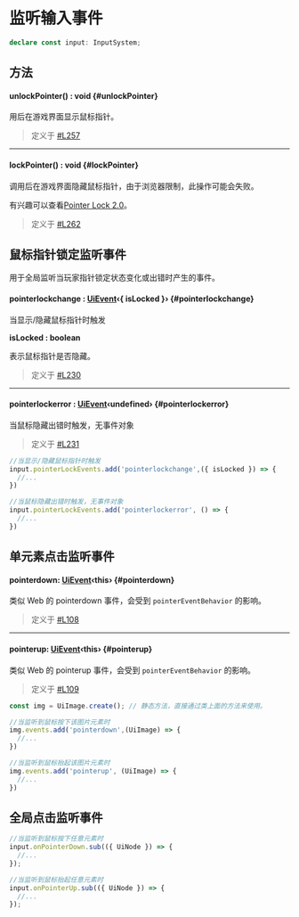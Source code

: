 <script setup>
import '/style.css'
</script>
# 监听输入事件
```typescript
declare const input: InputSystem;
```
## 方法

#### <font id="API" />unlockPointer()<font id="Type"> :  void</font> {#unlockPointer}
用后在游戏界面显示鼠标指针。

> 定义于 [#L257](https://github.com/box3lab/arena_dts/blob/main/ClientAPI.d.ts#L257)

---


#### <font id="API" />lockPointer()<font id="Type"> :  void</font> {#lockPointer}
调用后在游戏界面隐藏鼠标指针，由于浏览器限制，此操作可能会失败。

有兴趣可以查看[Pointer Lock 2.0](https://w3c.github.io/pointerlock/#dom-element-requestpointerlock)。

> 定义于 [#L262](https://github.com/box3lab/arena_dts/blob/main/ClientAPI.d.ts#L262)


## 鼠标指针锁定监听事件

用于全局监听当玩家指针锁定状态变化或出错时产生的事件。

#### <font id="API" />pointerlockchange<font id="Type"> : [UiEvent](/GameUI/UiEvent)‹{ isLocked }›</font> {#pointerlockchange}
当显示/隐藏鼠标指针时触发

**isLocked <font id="Type">: boolean</font>**

表示鼠标指针是否隐藏。

> 定义于 [#L230](https://github.com/box3lab/arena_dts/blob/main/ClientAPI.d.ts#L230)

---


#### <font id="API" />pointerlockerror<font id="Type"> : [UiEvent](/GameUI/UiEvent)‹undefined›</font> {#pointerlockerror}
当鼠标隐藏出错时触发，无事件对象

> 定义于 [#L231](https://github.com/box3lab/arena_dts/blob/main/ClientAPI.d.ts#L231)

```javascript
//当显示/隐藏鼠标指针时触发
input.pointerLockEvents.add('pointerlockchange',({ isLocked }) => {
  //...
})

//当鼠标隐藏出错时触发，无事件对象
input.pointerLockEvents.add('pointerlockerror', () => {
  //...
})
```



## 单元素点击监听事件

#### <font id="API" />pointerdown<font id="Type">: [UiEvent](/GameUI/UiEvent)‹this›</font>   {#pointerdown}

类似 Web 的 pointerdown 事件，会受到 `pointerEventBehavior` 的影响。

> 定义于 [#L108](https://github.com/box3lab/arena_dts/blob/main/ClientAPI.d.ts#L108)

---


#### <font id="API" />pointerup<font id="Type">: [UiEvent](/GameUI/UiEvent)‹this›</font>   {#pointerup}
类似 Web 的 pointerup 事件，会受到 `pointerEventBehavior` 的影响。

> 定义于 [#L109](https://github.com/box3lab/arena_dts/blob/main/ClientAPI.d.ts#L109)


```javascript
const img = UiImage.create(); // 静态方法，直接通过类上面的方法来使用。

//当监听到鼠标按下该图片元素时
img.events.add('pointerdown',(UiImage) => {
  //...
})

//当监听到鼠标抬起该图片元素时
img.events.add('pointerup', (UiImage) => {
  //...
})
```

## 全局点击监听事件


```javascript
//当监听到鼠标按下任意元素时
input.onPointerDown.sub(({ UiNode }) => {
  //...
});

//当监听到鼠标抬起任意元素时
input.onPointerUp.sub(({ UiNode }) => {
  //...
});

```